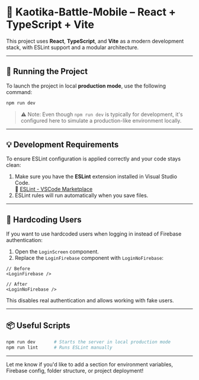 
# 🧠 Kaotika-Battle-Mobile – React + TypeScript + Vite

This project uses **React**, **TypeScript**, and **Vite** as a modern development stack, with ESLint support and a modular architecture.

---

## 🚀 Running the Project

To launch the project in local **production mode**, use the following command:

```bash
npm run dev
```

> ⚠️ Note: Even though `npm run dev` is typically for development, it's configured here to simulate a production-like environment locally.

---

## 💡 Development Requirements

To ensure ESLint configuration is applied correctly and your code stays clean:

1. Make sure you have the **ESLint** extension installed in Visual Studio Code.  
   🔗 [ESLint - VSCode Marketplace](https://marketplace.visualstudio.com/items?itemName=dbaeumer.vscode-eslint)
2. ESLint rules will run automatically when you save files.

---

## 🔐 Hardcoding Users

If you want to use hardcoded users when logging in instead of Firebase authentication:

1. Open the `LoginScreen` component.
2. Replace the `LoginFirebase` component with `LoginNoFirebase`:

```tsx
// Before
<LoginFirebase />

// After
<LoginNoFirebase />
```

This disables real authentication and allows working with fake users.

---

## 📦 Useful Scripts

```bash
npm run dev       # Starts the server in local production mode
npm run lint      # Runs ESLint manually
```

---

Let me know if you'd like to add a section for environment variables, Firebase config, folder structure, or project deployment!